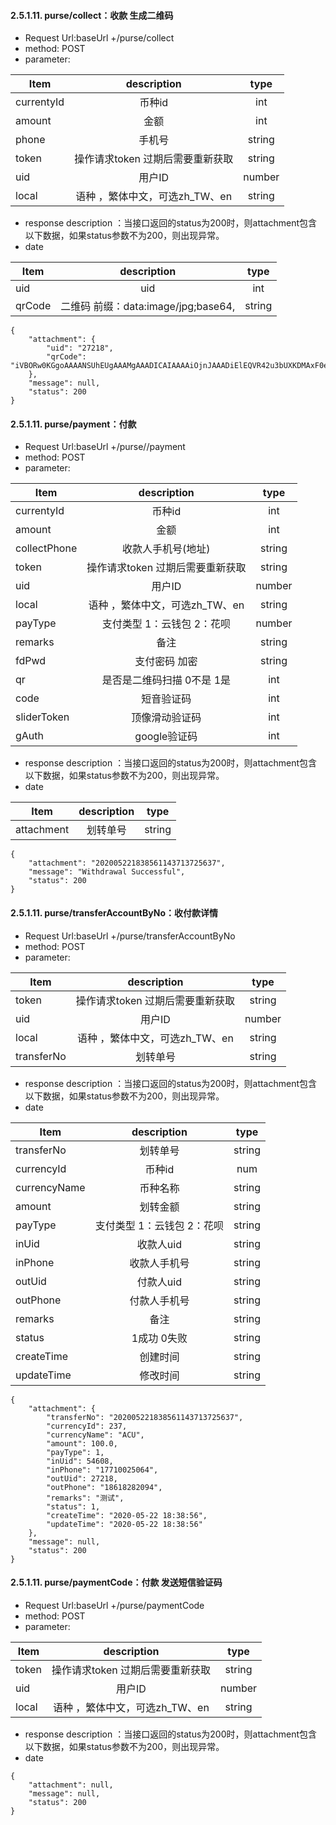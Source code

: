 

#### 2.5.1.11. purse/collect：收款 生成二维码

- Request Url:baseUrl +/purse/collect
- method: POST
- parameter:

|Item      |description  |type   |
| -------- | :-----:|  :-------:  |
|currentyId |币种id |int|
|amount |金额 |int|
|phone |手机号 |string|
|token  |操作请求token 过期后需要重新获取 | string|
|uid |用户ID |number|
|local   |  语种 ，繁体中文，可选zh_TW、en | string |

- response description ：当接口返回的status为200时，则attachment包含以下数据，如果status参数不为200，则出现异常。
- date

|Item      |description  |type   |
| -------- | :-----:|  :-------:  |
|uid | uid  |int|
|qrCode  | 二维码 前缀：data:image/jpg;base64, | string|


```
{
    "attachment": {
        "uid": "27218",
        "qrCode": "iVBORw0KGgoAAAANSUhEUgAAAMgAAADICAIAAAAiOjnJAAADiElEQVR42u3bUXKDMAxF0e5/0+0W\nklpPEvjcz86EUPtkxhj4+ZUC/RgCgSWwBJYElsASWBJYAktgSWAJLIElgSWwBJYElsASWBJYAktg........."
    },
    "message": null,
    "status": 200
}
```





#### 2.5.1.11. purse/payment：付款

- Request Url:baseUrl +/purse//payment
- method: POST
- parameter:

|Item      |description  |type   |
| -------- | :-----:|  :-------:  |
|currentyId |币种id |int|
|amount |金额 |int|
|collectPhone |收款人手机号(地址) |string|
|token  |操作请求token 过期后需要重新获取 | string|
|uid |用户ID |number|
|local   |  语种 ，繁体中文，可选zh_TW、en | string |
|payType |支付类型 1：云钱包 2：花呗 |number|
|remarks |备注 |string|
|fdPwd |支付密码 加密 |string|
|qr |是否是二维码扫描  0不是 1是 |int|
|code |短音验证码 |int|
|sliderToken |顶像滑动验证码 |int|
|gAuth |google验证码 |int|

- response description ：当接口返回的status为200时，则attachment包含以下数据，如果status参数不为200，则出现异常。
- date

|Item      |description  |type   |
| -------- | :-----:|  :-------:  |
|attachment  | 划转单号 | string|


```
{
    "attachment": "202005221838561143713725637",
    "message": "Withdrawal Successful",
    "status": 200
}
```



#### 2.5.1.11. purse/transferAccountByNo：收付款详情

- Request Url:baseUrl +/purse/transferAccountByNo
- method: POST
- parameter:

|Item      |description  |type   |
| -------- | :-----:|  :-------:  |
|token  |操作请求token 过期后需要重新获取 | string|
|uid |用户ID |number|
|local   |  语种 ，繁体中文，可选zh_TW、en | string |
|transferNo |划转单号  |string|

- response description ：当接口返回的status为200时，则attachment包含以下数据，如果status参数不为200，则出现异常。
- date

|Item      |description  |type   |
| -------- | :-----:|  :-------:  |
|transferNo  | 划转单号 | string|
|currencyId  | 币种id | num|
|currencyName  | 币种名称 | string|
|amount  | 划转金额 | string|
|payType  | 支付类型 1：云钱包 2：花呗  | string|
|inUid  | 收款人uid | string|
|inPhone  | 收款人手机号 | string|
|outUid  | 付款人uid | string|
|outPhone  | 付款人手机号 | string|
|remarks  | 备注 | string|
|status  | 1成功 0失败 | string|
|createTime  | 创建时间 | string|
|updateTime  | 修改时间 | string|


```
{
    "attachment": {
        "transferNo": "202005221838561143713725637",
        "currencyId": 237,
        "currencyName": "ACU",
        "amount": 100.0,
        "payType": 1,
        "inUid": 54608,
        "inPhone": "17710025064",
        "outUid": 27218,
        "outPhone": "18618282094",
        "remarks": "测试",
        "status": 1,
        "createTime": "2020-05-22 18:38:56",
        "updateTime": "2020-05-22 18:38:56"
    },
    "message": null,
    "status": 200
}
```





#### 2.5.1.11. purse/paymentCode：付款 发送短信验证码

- Request Url:baseUrl +/purse/paymentCode
- method: POST
- parameter:

|Item      |description  |type   |
| -------- | :-----:|  :-------:  |
|token  |操作请求token 过期后需要重新获取 | string|
|uid |用户ID |number|
|local   |  语种 ，繁体中文，可选zh_TW、en | string |

- response description ：当接口返回的status为200时，则attachment包含以下数据，如果status参数不为200，则出现异常。
- date

```
{
    "attachment": null,
    "message": null,
    "status": 200
}
```



